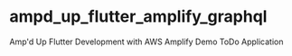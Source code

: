 # ampd_up_flutter_amplify_graphql
Amp'd Up Flutter Development with AWS Amplify Demo ToDo Application
